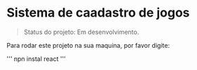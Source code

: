 <h1>Sistema de caadastro de jogos</h1>

> Status do projeto: Em desenvolvimento.

Para rodar este projeto na sua maquina, por favor digite:

'''
npn instal react
'''
